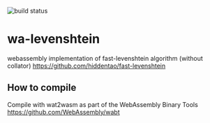![build status](https://travis-ci.com/rrafols/wa-levenshtein.svg?branch=master)

# wa-levenshtein

webassembly implementation of fast-levenshtein algorithm (without collator)
https://github.com/hiddentao/fast-levenshtein

## How to compile
Compile with wat2wasm as part of the WebAssembly Binary Tools https://github.com/WebAssembly/wabt
